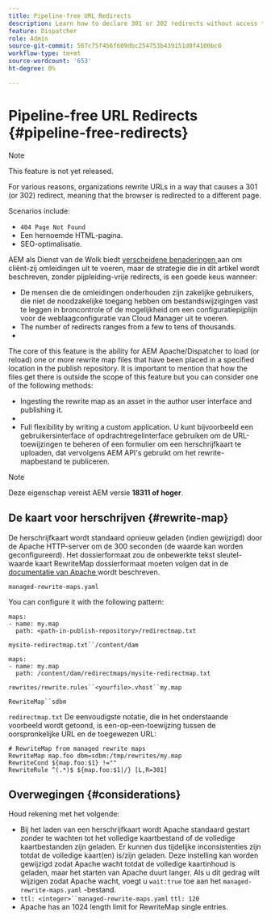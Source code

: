 ```yaml
---
title: Pipeline-free URL Redirects
description: Learn how to declare 301 or 302 redirects without access to Git or Cloud Manager pipelines.
feature: Dispatcher
role: Admin
source-git-commit: 567c75f456f609dbc254753b439151d0f4100bc0
workflow-type: tm+mt
source-wordcount: '653'
ht-degree: 0%

---
```


# Pipeline-free URL Redirects {#pipeline-free-redirects}

>[!NOTE]
>This feature is not yet released.

For various reasons, organizations rewrite URLs in a way that causes a 301 (or 302) redirect, meaning that the browser is redirected to a different page.

Scenarios include:

* `404 Page Not Found`
* Een hernoemde HTML-pagina.
* SEO-optimalisatie.

AEM als Dienst van de Wolk biedt [ verscheidene benaderingen ](https://experienceleague.adobe.com/en/docs/experience-manager-learn/foundation/administration/url-redirection) aan om cliënt-zij omleidingen uit te voeren, maar de strategie die in dit artikel wordt beschreven, zonder pijpleiding-vrije redirects, is een goede keus wanneer:

* De mensen die de omleidingen onderhouden zijn zakelijke gebruikers, die niet de noodzakelijke toegang hebben om bestandswijzigingen vast te leggen in broncontrole of de mogelijkheid om een configuratiepijplijn voor de weblaagconfiguratie van Cloud Manager uit te voeren.
* The number of redirects ranges from a few to tens of thousands.
* [](https://adobe-consulting-services.github.io/acs-aem-commons/features/redirect-map-manager/index.html)

The core of this feature is the ability for AEM Apache/Dispatcher to load (or reload) one or more rewrite map files that have been placed in a specified location in the publish repository. It is important to mention that how the files get there is outside the scope of this feature but you can consider one of the following methods:

* Ingesting the rewrite map as an asset in the author user interface and publishing it.
* [](https://adobe-consulting-services.github.io/acs-aem-commons/features/redirect-map-manager/index.html)
* Full flexibility by writing a custom application. U kunt bijvoorbeeld een gebruikersinterface of opdrachtregelinterface gebruiken om de URL-toewijzingen te beheren of een formulier om een herschrijfkaart te uploaden, dat vervolgens AEM API&#39;s gebruikt om het rewrite-mapbestand te publiceren.

>[!NOTE]
> Deze eigenschap vereist AEM versie **18311 of hoger**.

## De kaart voor herschrijven {#rewrite-map}

De herschrijfkaart wordt standaard opnieuw geladen (indien gewijzigd) door de Apache HTTP-server om de 300 seconden (de waarde kan worden geconfigureerd). Het dossierformaat zou de onbewerkte tekst sleutel-waarde kaart RewriteMap dossierformaat moeten volgen dat in de [ documentatie van Apache ](https://httpd.apache.org/docs/2.4/rewrite/rewritemap.html#txt) wordt beschreven.

`managed-rewrite-maps.yaml` [](https://github.com/adobe/aem-project-archetype/tree/develop/src/main/archetype/dispatcher.cloud/src/opt-in) [](/help/implementing/dispatcher/validation-debug.md#flexible-mode-file-structure)

You can configure it with the following pattern:

```
maps:
- name: my.map
  path: <path-in-publish-repository>/redirectmap.txt
```

`mysite-redirectmap.txt``/content/dam`

```
maps:
- name: my.map
  path: /content/dam/redirectmaps/mysite-redirectmap.txt
```

`rewrites/rewrite.rules``<yourfile>.vhost``my.map`

`RewriteMap``sdbm`

`redirectmap.txt` De eenvoudigste notatie, die in het onderstaande voorbeeld wordt getoond, is een-op-een-toewijzing tussen de oorspronkelijke URL en de toegewezen URL:

```
# RewriteMap from managed rewrite maps
RewriteMap map.foo dbm=sdbm:/tmp/rewrites/my.map
RewriteCond ${map.foo:$1} !=""
RewriteRule ^(.*)$ ${map.foo:$1|/} [L,R=301]
```


## Overwegingen {#considerations}

Houd rekening met het volgende:

* Bij het laden van een herschrijfkaart wordt Apache standaard gestart zonder te wachten tot het volledige kaartbestand of de volledige kaartbestanden zijn geladen. Er kunnen dus tijdelijke inconsistenties zijn totdat de volledige kaart(en) is/zijn geladen. Deze instelling kan worden gewijzigd zodat Apache wacht totdat de volledige kaartinhoud is geladen, maar het starten van Apache duurt langer. Als u dit gedrag wilt wijzigen zodat Apache wacht, voegt u `wait:true` toe aan het `managed-rewrite-maps.yaml` -bestand.
* `ttl: <integer>``managed-rewrite-maps.yaml` `ttl: 120`
* Apache has an 1024 length limit for RewriteMap single entries.
